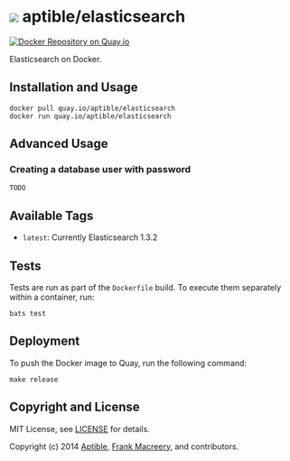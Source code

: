 # ![](https://gravatar.com/avatar/11d3bc4c3163e3d238d558d5c9d98efe?s=64) aptible/elasticsearch
[![Docker Repository on Quay.io](https://quay.io/repository/aptible/elasticsearch/status)](https://quay.io/repository/aptible/elasticsearch)

Elasticsearch on Docker.

## Installation and Usage

    docker pull quay.io/aptible/elasticsearch
    docker run quay.io/aptible/elasticsearch

## Advanced Usage

### Creating a database user with password

`TODO`

## Available Tags

* `latest`: Currently Elasticsearch 1.3.2

## Tests

Tests are run as part of the `Dockerfile` build. To execute them separately within a container, run:

    bats test

## Deployment

To push the Docker image to Quay, run the following command:

    make release

## Copyright and License

MIT License, see [LICENSE](LICENSE.md) for details.

Copyright (c) 2014 [Aptible](https://www.aptible.com), [Frank Macreery](https://github.com/fancyremarker), and contributors.
